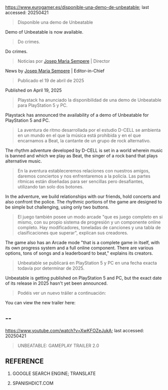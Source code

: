 https://www.eurogamer.es/disponible-una-demo-de-unbeatable; last accessed: 20250421

> Disponible una demo de Unbeatable

Demo of Unbeatable is now available.

> Do crimes.

Do crimes.

> Noticias por [Josep Maria Sempere](https://www.eurogamer.es/authors/josep-maria-sempere) | Director

News by [Josep Maria Sempere](https://www.eurogamer.es/authors/josep-maria-sempere) | Editor-in-Chief

> Publicado el 19 de abril de 2025

Published on April 19, 2025

> Playstack ha anunciado la disponibilidad de una demo de Unbeatable para PlayStation 5 y PC.

Playstack has announced the availability of a demo of Unbeatable for PlayStation 5 and PC. 

> La aventura de ritmo desarrollada por el estudio D-CELL se ambienta en un mundo en el que la música está prohibida y en el que encarnamos a Beat, la cantante de un grupo de rock alternativo.

The rhythm adventure developed by D-CELL is set in a world wherein music is banned and which we play as Beat, the singer of a rock band that plays alternative music.

> En la aventura estableceremos relaciones con nuestros amigos, daremos conciertos y nos enfrentaremos a la policía. Las partes rítmicas están diseñadas para ser sencillas pero desafiantes, utilizando tan solo dos botones.

In the adventure, we build relationships with our friends, hold concerts and also confront the police. The rhythmic portions of the game are designed to be simple but challenging, using only two buttons.

> El juego también posee un modo arcade "que es juego completo en si mismo, con su propio sistema de progresión y un componente online completo. Hay modificadores, toneladas de canciones y una tabla de clasificaciones que superar", explican sus creadores.

The game also has an Arcade mode "that is a complete game in itself, with its own progress system and a full online component. There are various options, tons of songs and a leaderboard to beat," explains its creators.

> Unbeatable se publicará en PlayStation 5 y PC en una fecha exacta todavía por determinar de 2025.

Unbeatable is getting published on PlayStation 5 and PC, but the exact date of its release in 2025 hasn't yet been announced.

> Podéis ver un nuevo tráiler a continuación: 

You can view the new trailer here: 

## --

https://www.youtube.com/watch?v=XwKFOZeJukA; last accessed: 20250421

> UNBEATABLE: GAMEPLAY TRAILER 2.0 

## REFERENCE

1) GOOGLE SEARCH ENGINE; TRANSLATE

2) SPANISHDICT.COM
